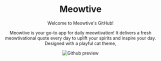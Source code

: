 <div align="center">
  <h1 align="center">Meowtive</h1>
  
  

Welcome to Meowtive's GitHub!

Meowtive is your go-to app for daily meowtivation! It delivers a fresh meowtivational quote every day to uplift your spirits and inspire your day. Designed with a playful cat theme, 

![Github preview](https://github.com/user-attachments/assets/c1c6fec6-0f8d-418e-8961-54d95f41efb0)

</div>
